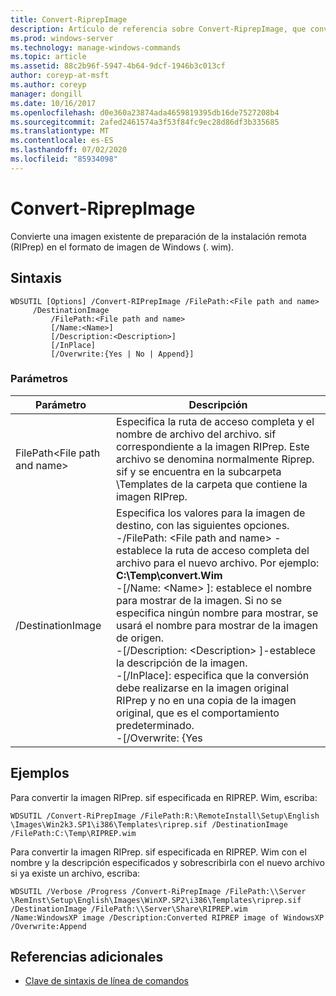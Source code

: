 ```yaml
---
title: Convert-RiprepImage
description: Artículo de referencia sobre Convert-RiprepImage, que convierte una imagen existente de preparación de la instalación remota (RIPrep) en el formato de imagen de Windows (. wim).
ms.prod: windows-server
ms.technology: manage-windows-commands
ms.topic: article
ms.assetid: 88c2b96f-5947-4b64-9dcf-1946b3c013cf
author: coreyp-at-msft
ms.author: coreyp
manager: dongill
ms.date: 10/16/2017
ms.openlocfilehash: d0e360a23874ada4659819395db16de7527208b4
ms.sourcegitcommit: 2afed2461574a3f53f84fc9ec28d86df3b335685
ms.translationtype: MT
ms.contentlocale: es-ES
ms.lasthandoff: 07/02/2020
ms.locfileid: "85934098"
---
```

# <a name="convert-riprepimage"></a>Convert-RiprepImage

Convierte una imagen existente de preparación de la instalación remota (RIPrep) en el formato de imagen de Windows (. wim).

## <a name="syntax"></a>Sintaxis

```
WDSUTIL [Options] /Convert-RIPrepImage /FilePath:<File path and name>
     /DestinationImage
         /FilePath:<File path and name>
         [/Name:<Name>]
         [/Description:<Description>]
         [/InPlace]
         [/Overwrite:{Yes | No | Append}]
```

### <a name="parameters"></a>Parámetros

|            Parámetro            |                                                                                                                                                                                                                                                                                                               Descripción                                                                                                                                                                                                                                                                                                                |
|---------------------------------|------------------------------------------------------------------------------------------------------------------------------------------------------------------------------------------------------------------------------------------------------------------------------------------------------------------------------------------------------------------------------------------------------------------------------------------------------------------------------------------------------------------------------------------------------------------------------------------------------------------------------------------|
| FilePath\<File path and name> |                                                                                                                                                                                                       Especifica la ruta de acceso completa y el nombre de archivo del archivo. sif correspondiente a la imagen RIPrep. Este archivo se denomina normalmente Riprep. sif y se encuentra en la subcarpeta \Templates de la carpeta que contiene la imagen RIPrep.                                                                                                                                                                                                       |
|        /DestinationImage        | Especifica los valores para la imagen de destino, con las siguientes opciones.</br>-/FilePath: \<File path and name> -establece la ruta de acceso completa del archivo para el nuevo archivo. Por ejemplo: **C:\Temp\convert.Wim**</br>-[/Name: \<Name> ]: establece el nombre para mostrar de la imagen. Si no se especifica ningún nombre para mostrar, se usará el nombre para mostrar de la imagen de origen.</br>-[/Description: \<Description> ]-establece la descripción de la imagen.</br>-[/InPlace]: especifica que la conversión debe realizarse en la imagen original RIPrep y no en una copia de la imagen original, que es el comportamiento predeterminado.</br>-[/Overwrite: {Yes |

## <a name="examples"></a>Ejemplos

Para convertir la imagen RIPrep. sif especificada en RIPREP. Wim, escriba:
```
WDSUTIL /Convert-RiPrepImage /FilePath:R:\RemoteInstall\Setup\English
\Images\Win2k3.SP1\i386\Templates\riprep.sif /DestinationImage
/FilePath:C:\Temp\RIPREP.wim
```
Para convertir la imagen RIPrep. sif especificada en RIPREP. Wim con el nombre y la descripción especificados y sobrescribirla con el nuevo archivo si ya existe un archivo, escriba:
```
WDSUTIL /Verbose /Progress /Convert-RiPrepImage /FilePath:\\Server
\RemInst\Setup\English\Images\WinXP.SP2\i386\Templates\riprep.sif
/DestinationImage /FilePath:\\Server\Share\RIPREP.wim
/Name:WindowsXP image /Description:Converted RIPREP image of WindowsXP
/Overwrite:Append
```

## <a name="additional-references"></a>Referencias adicionales

- [Clave de sintaxis de línea de comandos](command-line-syntax-key.md)